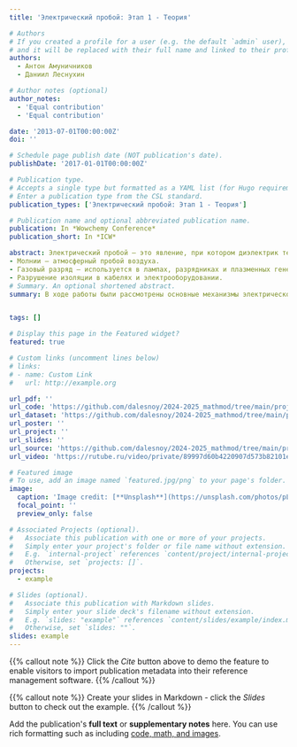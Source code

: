 ```yaml
---
title: 'Электрический пробой: Этап 1 - Теория'

# Authors
# If you created a profile for a user (e.g. the default `admin` user), write the username (folder name) here
# and it will be replaced with their full name and linked to their profile.
authors:
  - Антон Амуничников
  - Даниил Леснухин

# Author notes (optional)
author_notes:
  - 'Equal contribution'
  - 'Equal contribution'

date: '2013-07-01T00:00:00Z'
doi: ''

# Schedule page publish date (NOT publication's date).
publishDate: '2017-01-01T00:00:00Z'

# Publication type.
# Accepts a single type but formatted as a YAML list (for Hugo requirements).
# Enter a publication type from the CSL standard.
publication_types: ['Электрический пробой: Этап 1 - Теория']

# Publication name and optional abbreviated publication name.
publication: In *Wowchemy Conference*
publication_short: In *ICW*

abstract: Электрический пробой – это явление, при котором диэлектрик теряет свои изолирующие свойства под воздействием сильного электрического поля. Оно играет ключевую роль в высоковольтной технике, электронике и молниезащите.Примеры электрического пробоя в технике и природе
- Молнии – атмосферный пробой воздуха.
- Газовый разряд – используется в лампах, разрядниках и плазменных генераторах.
- Разрушение изоляции в кабелях и электрооборудовании.
# Summary. An optional shortened abstract.
summary: В ходе работы были рассмотрены основные механизмы электрического пробоя, определены ключевые параметры, влияющие на его критическое напряжение. Полученные знания позволяют разрабатывать более эффективные электроизо- ляционные материалы и защитные системы.


tags: []

# Display this page in the Featured widget?
featured: true

# Custom links (uncomment lines below)
# links:
# - name: Custom Link
#   url: http://example.org

url_pdf: ''
url_code: 'https://github.com/dalesnoy/2024-2025_mathmod/tree/main/project-group/stage1'
url_dataset: 'https://github.com/dalesnoy/2024-2025_mathmod/tree/main/project-group/stage1'
url_poster: ''
url_project: ''
url_slides: ''
url_source: 'https://github.com/dalesnoy/2024-2025_mathmod/tree/main/project-group/stage1'
url_video: 'https://rutube.ru/video/private/89997d60b4220907d573b82101e47440/?p=5CXCp7CaQEALETAkSe57eg'

# Featured image
# To use, add an image named `featured.jpg/png` to your page's folder.
image:
  caption: 'Image credit: [**Unsplash**](https://unsplash.com/photos/pLCdAaMFLTE)'
  focal_point: ''
  preview_only: false

# Associated Projects (optional).
#   Associate this publication with one or more of your projects.
#   Simply enter your project's folder or file name without extension.
#   E.g. `internal-project` references `content/project/internal-project/index.md`.
#   Otherwise, set `projects: []`.
projects:
  - example

# Slides (optional).
#   Associate this publication with Markdown slides.
#   Simply enter your slide deck's filename without extension.
#   E.g. `slides: "example"` references `content/slides/example/index.md`.
#   Otherwise, set `slides: ""`.
slides: example
---
```


{{% callout note %}}
Click the _Cite_ button above to demo the feature to enable visitors to import publication metadata into their reference management software.
{{% /callout %}}

{{% callout note %}}
Create your slides in Markdown - click the _Slides_ button to check out the example.
{{% /callout %}}

Add the publication's **full text** or **supplementary notes** here. You can use rich formatting such as including [code, math, and images](https://docs.hugoblox.com/content/writing-markdown-latex/).
